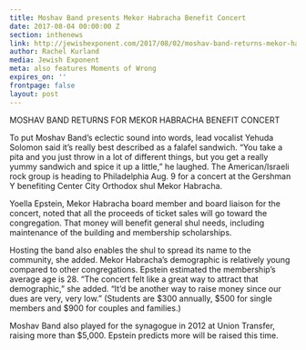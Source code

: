 ```yaml
---
title: Moshav Band presents Mekor Habracha Benefit Concert
date: 2017-08-04 00:00:00 Z
section: inthenews
link: http://jewishexponent.com/2017/08/02/moshav-band-returns-mekor-habracha-benefit-concert/
author: Rachel Kurland
media: Jewish Exponent
meta: also features Moments of Wrong
expires_on: ''
frontpage: false
layout: post
---
```


MOSHAV BAND RETURNS FOR MEKOR HABRACHA BENEFIT CONCERT 

To put Moshav Band’s eclectic sound into words, lead vocalist Yehuda Solomon said it’s really best described as a falafel sandwich.
“You take a pita and you just throw in a lot of different things, but you get a really yummy sandwich and spice it up a little,” he laughed. The American/Israeli rock group is heading to Philadelphia Aug. 9 for a concert at the Gershman Y benefiting Center City Orthodox shul Mekor Habracha.

Yoella Epstein, Mekor Habracha board member and board liaison for the concert, noted that all the proceeds of ticket sales will go toward the congregation. That money will benefit general shul needs, including maintenance of the building and membership scholarships.

Hosting the band also enables the shul to spread its name to the community, she added.
Mekor Habracha’s demographic is relatively young compared to other congregations. Epstein estimated the membership’s average age is 28.    “The concert felt like a great way to attract that demographic,” she added. “It’d be another way to raise money since our dues are very, very low.”  (Students are $300 annually, $500 for single members and $900 for couples and families.)

Moshav Band also played for the synagogue in 2012 at Union Transfer, raising more than $5,000. Epstein predicts more will be raised this time.
